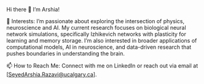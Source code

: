 Hi there 👋 I’m Arshia!

👀 Interests:
I’m passionate about exploring the intersection of physics, neuroscience and AI. 
My current research focuses on biological neural network simulations, specifically Izhikevich networks with plasticity for learning and memory storage. I’m also interested in broader applications of computational models, AI in neuroscience, and data-driven research that pushes boundaries in understanding the brain.

📫 How to Reach Me:
Connect with me on LinkedIn or reach out via email at [SeyedArshia.Razavi@ucalgary.ca]. 

<!---
ArshiaRazavi/ArshiaRazavi is a ✨ special ✨ repository because its `README.md` (this file) appears on your GitHub profile.
You can click the Preview link to take a look at your changes.
--->

